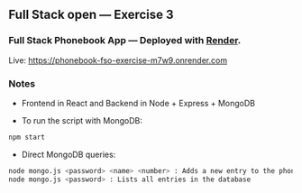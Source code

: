 ## Full Stack open — Exercise 3

### Full Stack Phonebook App — Deployed with [Render](https://render.com/).

Live: https://phonebook-fso-exercise-m7w9.onrender.com

### Notes

- Frontend in React and Backend in Node + Express + MongoDB

- To run the script with MongoDB:

```bash
npm start
```

- Direct MongoDB queries:

```bash
node mongo.js <password> <name> <number> : Adds a new entry to the phonebook
node mongo.js <password> : Lists all entries in the database
```
